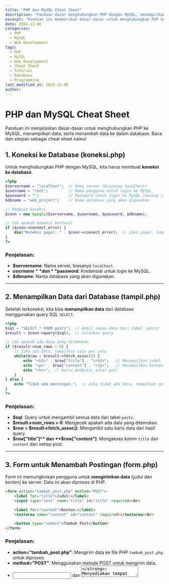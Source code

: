```yaml
---
title: "PHP dan MySQL Cheat Sheet"
description: "Panduan dasar menghubungkan PHP dengan MySQL, menampilkan dan menyimpan data ke dalam database."
excerpt: "Panduan ini memberikan dasar-dasar untuk menghubungkan PHP ke MySQL dan melakukan operasi dasar seperti menampilkan dan menyimpan data."
date: 2024-12-06
categories:
  - PHP
  - MySQL
  - Web Development
tags:
  - PHP
  - MySQL
  - Web Development
  - Cheat Sheet
  - Tutorial
  - Database
  - Programming
last_modified_at: 2024-12-06
author:
---
```


# PHP dan MySQL Cheat Sheet

Panduan ini menjelaskan dasar-dasar untuk menghubungkan PHP ke MySQL, menampilkan data, serta menambah data ke dalam database. Baca dan simpan sebagai cheat sheet kamu!

## 1. Koneksi ke Database (koneksi.php)

Untuk menghubungkan PHP dengan MySQL, kita harus membuat **koneksi ke database**.

```php
<?php
$servername = "localhost";  // Nama server (biasanya localhost)
$username = "root";         // Nama pengguna untuk login ke MySQL
$password = "";             // Password untuk login ke MySQL (kosong jika belum diubah)
$dbname = "web_project";    // Nama database yang akan digunakan

// Membuat koneksi
$conn = new mysqli($servername, $username, $password, $dbname);

// Cek apakah koneksi berhasil
if ($conn->connect_error) {
    die("Koneksi gagal: " . $conn->connect_error);  // Jika gagal, tampilkan pesan error
}
?>
```

### Penjelasan:
- **$servername**: Nama server, biasanya `localhost`.
- **$username** dan **$password**: Kredensial untuk login ke MySQL.
- **$dbname**: Nama database yang akan digunakan.

---

## 2. Menampilkan Data dari Database (tampil.php)

Setelah terkoneksi, kita bisa **menampilkan data** dari database menggunakan query SQL `SELECT`.

```php
<?php
$sql = "SELECT * FROM posts";  // Ambil semua data dari tabel 'posts'
$result = $conn->query($sql);  // Jalankan query

// Cek apakah ada data yang ditemukan
if ($result->num_rows > 0) {
    // Jika ada data, tampilkan satu per satu
    while($row = $result->fetch_assoc()) {
        echo "<h2>" . $row["title"] . "</h2>";   // Menampilkan judul
        echo "<p>" . $row["content"] . "</p>";   // Menampilkan konten
        echo "<hr>";  // Garis pembatas antar post
    }
} else {
    echo "Tidak ada postingan.";  // Jika tidak ada data, tampilkan pesan ini
}
?>
```

### Penjelasan:
- **$sql**: Query untuk mengambil semua data dari tabel `posts`.
- **$result->num_rows > 0**: Mengecek apakah ada data yang ditemukan.
- **$row = $result->fetch_assoc()**: Mengambil satu baris data dari hasil query.
- **$row["title"]** dan **$row["content"]**: Mengakses kolom `title` dan `content` dari setiap post.

---

## 3. Form untuk Menambah Postingan (form.php)

Form ini memungkinkan pengguna untuk **mengirimkan data** (judul dan konten) ke server. Data ini akan diproses di PHP.

```html
<form action="tambah_post.php" method="POST">
    <label for="title">Judul:</label>
    <input type="text" name="title" id="title" required><br>

    <label for="content">Konten:</label>
    <textarea name="content" id="content" required></textarea><br>

    <button type="submit">Tambah Post</button>
</form>
```

### Penjelasan:
- **action="tambah_post.php"**: Mengirim data ke file PHP `tambah_post.php` untuk diproses.
- **method="POST"**: Menggunakan metode POST untuk mengirim data.
- **<input>** dan **<textarea>**: Menyediakan tempat bagi pengguna untuk memasukkan judul dan konten.

---

## 4. PHP untuk Menyimpan Data (tambah_post.php)

Setelah form disubmit, data dikirim ke PHP dan disimpan di dalam database.

```php
<?php
if ($_SERVER["REQUEST_METHOD"] == "POST") {
    $title = $_POST['title'];  // Ambil data judul dari form
    $content = $_POST['content'];  // Ambil data konten dari form

    // Query untuk menyimpan data ke dalam tabel 'posts'
    $sql = "INSERT INTO posts (title, content) VALUES ('$title', '$content')";

    if ($conn->query($sql) === TRUE) {
        echo "Post berhasil ditambahkan!";  // Jika sukses
        header("Location: tampil.php");  // Redirect ke halaman tampil.php
        exit();  // Menghentikan eksekusi lebih lanjut
    } else {
        echo "Error: " . $conn->error;  // Jika ada error
    }
}
?>
```

### Penjelasan:
- **$_SERVER["REQUEST_METHOD"] == "POST"**: Mengecek apakah form disubmit dengan method POST.
- **$title = $_POST['title']** dan **$content = $_POST['content']**: Mengambil data yang dikirim dari form.
- **$sql**: Query untuk menyimpan data ke dalam tabel `posts`.
- **$conn->query($sql)**: Menjalankan query untuk menyimpan data. Jika berhasil, halaman akan diarahkan ke `tampil.php`.

---

## Ringkasan

- **Koneksi ke Database**: Gunakan `new mysqli()` untuk menghubungkan PHP ke MySQL.
- **Menampilkan Data**: Gunakan query SQL `SELECT` dan `fetch_assoc()` untuk menampilkan data.
- **Form HTML**: Gunakan `<form>` untuk mengirimkan data ke PHP.
- **PHP untuk Menyimpan Data**: Gunakan query `INSERT INTO` untuk menyimpan data yang dikirim melalui form.

---       
